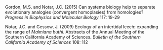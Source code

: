 Gordon, M.S. and Notar, J.C. (2015) Can systems biology help to separate evolutionary analogies (convergent homoplasies) from homologies? _Progress in Biophysics and Molecular Biology_ 117: 19-29

Notar, J.C. and Gessow, J. (2009) Ecology of an intertidal leech: expanding the range of _Malmiana buthi_. Abstracts of the Annual Meeting of the Southern California Academy of Sciences. _Bulletin of the Southern California Academy of Sciences_ 108: 112
